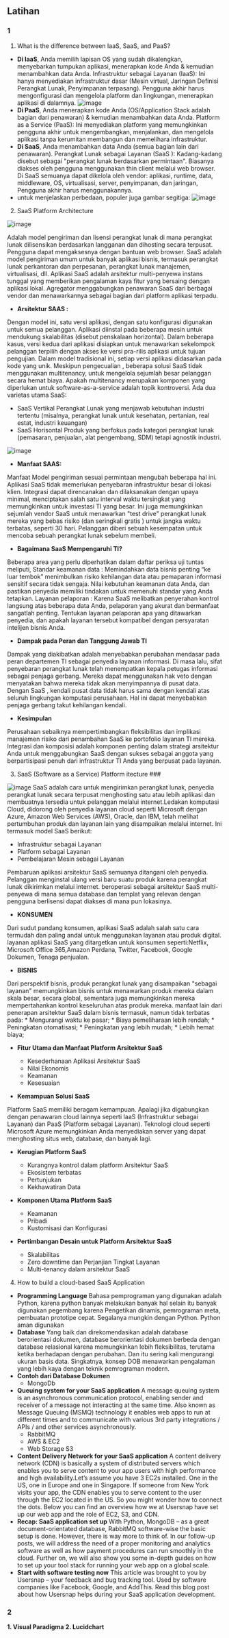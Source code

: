 
## Latihan

### 1 ###
1. What is the difference between IaaS, SaaS, and PaaS?
* **Di IaaS**, Anda memilih lapisan OS yang sudah dikalengkan, menyebarkan tumpukan aplikasi, menerapkan kode Anda & kemudian menambahkan data Anda. Infrastruktur sebagai Layanan (IaaS): Ini hanya menyediakan infrastruktur dasar (Mesin virtual, Jaringan Definisi Perangkat Lunak, Penyimpanan terpasang). Pengguna akhir harus mengonfigurasi dan mengelola platform dan lingkungan, menerapkan aplikasi di dalamnya.
![image](https://user-images.githubusercontent.com/114986359/225198773-5635e844-202e-46df-9ae6-bd4bc29f2837.png)
* **Di PaaS**, Anda menerapkan kode Anda (OS/Application Stack adalah bagian dari penawaran) & kemudian menambahkan data Anda. Platform as a Service (PaaS): Ini menyediakan platform yang memungkinkan pengguna akhir untuk mengembangkan, menjalankan, dan mengelola aplikasi tanpa kerumitan membangun dan memelihara infrastruktur.
* **Di SaaS**, Anda menambahkan data Anda (semua bagian lain dari penawaran). Perangkat Lunak sebagai Layanan (SaaS ): Kadang-kadang disebut sebagai "perangkat lunak berdasarkan permintaan". Biasanya diakses oleh pengguna menggunakan thin client melalui web browser. Di SaaS semuanya dapat dikelola oleh vendor: aplikasi, runtime, data, middleware, OS, virtualisasi, server, penyimpanan, dan jaringan, Pengguna akhir harus menggunakannya.
* untuk menjelaskan perbedaan, populer juga gambar segitiga:
![image](https://user-images.githubusercontent.com/114986359/225199810-7210e404-80e2-4b2e-9d31-b794524a39e5.png)

2. SaaS Platform Architecture

![image](https://user-images.githubusercontent.com/114986359/225203151-1e3b220b-9d9c-4fcc-b7fe-163de3335557.png)

Adalah model pengiriman dan lisensi perangkat lunak di mana perangkat lunak dilisensikan berdasarkan langganan dan dihosting secara terpusat. Pengguna dapat mengaksesnya dengan bantuan web browser. SaaS adalah model pengiriman umum untuk banyak aplikasi bisnis, termasuk perangkat lunak perkantoran dan perpesanan, perangkat lunak manajemen, virtualisasi, dll. Aplikasi SaaS adalah arsitektur multi-penyewa instans tunggal yang memberikan pengalaman kaya fitur yang bersaing dengan aplikasi lokal. Agregator menggabungkan penawaran SaaS dari berbagai vendor dan menawarkannya sebagai bagian dari platform aplikasi terpadu.
* **Arsitektur SAAS :**

Dengan model ini, satu versi aplikasi, dengan satu konfigurasi digunakan untuk semua pelanggan. Aplikasi diinstal pada beberapa mesin untuk mendukung skalabilitas (disebut penskalaan horizontal). Dalam beberapa kasus, versi kedua dari aplikasi disiapkan untuk menawarkan sekelompok pelanggan terpilih dengan akses ke versi pra-rilis aplikasi untuk tujuan pengujian. Dalam model tradisional ini, setiap versi aplikasi didasarkan pada kode yang unik. Meskipun pengecualian , beberapa solusi SaaS tidak menggunakan multitenancy, untuk mengelola sejumlah besar pelanggan secara hemat biaya. Apakah multitenancy merupakan komponen yang diperlukan untuk software-as-a-service adalah topik kontroversi.
Ada dua varietas utama SaaS:
  * SaaS Vertikal
     Perangkat Lunak yang menjawab kebutuhan industri tertentu (misalnya, perangkat lunak untuk kesehatan, pertanian, real estat, industri keuangan)
  * SaaS Horisontal
     Produk yang berfokus pada kategori perangkat lunak (pemasaran, penjualan, alat pengembang, SDM) tetapi agnostik industri.

![image](https://user-images.githubusercontent.com/114986359/225203122-4d8ac532-41ff-462d-a59d-58e247edd024.png)

* **Manfaat SAAS:**

 Manfaat Model pengiriman sesuai permintaan mengubah beberapa hal ini. Aplikasi SaaS tidak memerlukan penyebaran infrastruktur besar di lokasi klien. Integrasi dapat direncanakan dan dilaksanakan dengan upaya minimal, menciptakan salah satu interval waktu tersingkat yang memungkinkan untuk investasi TI yang besar. Ini juga memungkinkan sejumlah vendor SaaS untuk menawarkan "test drive" perangkat lunak mereka yang bebas risiko (dan seringkali gratis ) untuk jangka waktu terbatas, seperti 30 hari. Pelanggan diberi sebuah kesempatan untuk mencoba sebuah perangkat lunak sebelum membeli.
* **Bagaimana SaaS Mempengaruhi TI?**

 Beberapa area yang perlu diperhatikan dalam daftar periksa uji tuntas meliputi, Standar keamanan data : Memindahkan data bisnis penting “ke luar tembok” menimbulkan risiko kehilangan data atau pemaparan informasi sensitif secara tidak sengaja. Nilai kebutuhan keamanan data Anda, dan pastikan penyedia memiliki tindakan untuk memenuhi standar yang Anda tetapkan. Layanan pelaporan : Karena SaaS melibatkan penyerahan kontrol langsung atas beberapa data Anda, pelaporan yang akurat dan bermanfaat sangatlah penting. Tentukan layanan pelaporan apa yang ditawarkan penyedia, dan apakah layanan tersebut kompatibel dengan persyaratan intelijen bisnis Anda.
* **Dampak pada Peran dan Tanggung Jawab TI**

Dampak yang diakibatkan adalah menyebabkan perubahan mendasar pada peran departemen TI sebagai penyedia layanan informasi. Di masa lalu, sifat penyebaran perangkat lunak telah menempatkan kepala petugas informasi sebagai penjaga gerbang. Mereka dapat menggunakan hak veto dengan menyatakan bahwa mereka tidak akan menyimpannya di pusat data. Dengan SaaS , kendali pusat data tidak harus sama dengan kendali atas seluruh lingkungan komputasi perusahaan. Hal ini dapat menyebabkan penjaga gerbang takut kehilangan kendali.

* **Kesimpulan**

Perusahaan sebaiknya mempertimbangkan fleksibilitas dan implikasi manajemen risiko dari penambahan SaaS ke portofolio layanan TI mereka. Integrasi dan komposisi adalah komponen penting dalam strategi arsitektur Anda untuk menggabungkan SaaS dengan sukses sebagai anggota yang berpartisipasi penuh dari infrastruktur TI Anda yang berpusat pada layanan.

3. SaaS (Software as a Service) Platform  itecture ###

![image](https://user-images.githubusercontent.com/114986359/225204576-4b360f99-5f34-432f-be44-eda0181f344f.png)
SaaS adalah cara untuk mengirimkan perangkat lunak, penyedia perangkat lunak secara terpusat menghosting satu atau lebih aplikasi dan membuatnya tersedia untuk pelanggan melalui internet.Ledakan komputasi Cloud, didorong oleh penyedia layanan cloud seperti Microsoft dengan Azure, Amazon Web Services (AWS), Oracle, dan IBM, telah melihat pertumbuhan produk dan layanan lain yang disampaikan melalui internet. Ini termasuk model SaaS berikut:

   * Infrastruktur sebagai Layanan
   * Platform sebagai Layanan
   * Pembelajaran Mesin sebagai Layanan

Pembaruan aplikasi arsitektur SaaS semuanya ditangani oleh penyedia. Pelanggan menginstal ulang versi baru suatu produk karena perangkat lunak dikirimkan melalui internet. beroperasi sebagai arsitektur SaaS multi-penyewa di mana semua database dan templat yang relevan dengan pengguna berlisensi dapat diakses di mana pun lokasinya. 

* **KONSUMEN**

Dari sudut pandang konsumen, aplikasi SaaS adalah salah satu cara termudah dan paling andal untuk menggunakan layanan atau produk digital. layanan aplikasi SaaS yang ditargetkan untuk konsumen seperti:Netflix, Microsoft Office 365,Amazon Perdana, Twitter, Facebook, Google Dokumen, Tenaga penjualan.

* **BISNIS**

Dari perspektif bisnis, produk perangkat lunak yang disampaikan "sebagai layanan" memungkinkan bisnis untuk menawarkan produk mereka dalam skala besar, secara global, sementara juga memungkinkan mereka mempertahankan kontrol keseluruhan atas produk mereka. manfaat lain dari penerapan arsitektur SaaS dalam bisnis termasuk, namun tidak terbatas pada:
    * Mengurangi waktu ke pasar;
    * Biaya pemeliharaan lebih rendah;
    * Peningkatan otomatisasi;
    * Peningkatan yang lebih mudah;
    * Lebih hemat biaya;
    
* **Fitur Utama dan Manfaat Platform Arsitektur SaaS**

    * Kesederhanaan Aplikasi Arsitektur SaaS
    * Nilai Ekonomis
    * Keamanan
    * Kesesuaian
* **Kemampuan Solusi SaaS**

Platform SaaS memiliki beragam kemampuan. Apalagi jika digabungkan dengan penawaran cloud lainnya seperti IaaS (Infrastruktur sebagai Layanan) dan PaaS (Platform sebagai Layanan). Teknologi cloud seperti Microsoft Azure memungkinkan Anda menyediakan server yang dapat menghosting situs web, database, dan banyak lagi.

* **Kerugian Platform SaaS**

    * Kurangnya kontrol dalam platform Arsitektur SaaS
    * Ekosistem terbatas
    * Pertunjukan
    * Kekhawatiran Data

* **Komponen Utama Platform SaaS**
    * Keamanan
    * Pribadi
    * Kustomisasi dan Konfigurasi
 
 * **Pertimbangan Desain untuk Platform Arsitektur SaaS**
   * Skalabilitas
   * Zero downtime dan Perjanjian Tingkat Layanan
   * Multi-tenancy dalam arsitektur SaaS

4. How to build a cloud-based SaaS Application
* **Programming Language**
Bahasa pemprograman yang digunakan adalah Python, karena python banyak melakukan banyak hal selain itu banyak digunakan pegembang karena Pengetikan dinamis, pemrograman meta, pembuatan prototipe cepat. Segalanya mungkin dengan Python. Python aman digunakan
* **Database**
Yang baik dan direkomendasikan adalah database berorientasi dokumen, database berorientasi dokumen berbeda dengan database relasional  karena memungkinkan lebih fleksibilitas, terutama ketika berhadapan dengan perubahan. Dan itu sering kali mengurangi ukuran basis data. Singkatnya, konsep DOB menawarkan pengalaman yang lebih kaya dengan teknik pemrograman modern.
* **Contoh dari Database Dokumen**
   *  MongoDb
* **Queuing system for your SaaS application**
A message queuing system is an asynchronous communication protocol, enabling sender and receiver of a message not interacting at the same time. Also known as Message Queuing (MSMQ) technology it enables web apps to run at different times and to communicate with various 3rd party integrations / APIs / and other services asynchronously.
  * RabbitMQ
  * AWS & EC2
  * Web Storage S3
* **Content Delivery Network for your SaaS application**
A content delivery network (CDN) is basically a system of distributed servers which enables you to serve content to your app users with high performance and high availability.Let’s assume you have 3 EC2s installed. One in the US, one in Europe and one in Singapore. If someone from New York visits your app, the CDN enables you to serve content to the user through the EC2 located in the US. So you might wonder how to connect the dots. Below you can find an overview how we at Usersnap have set up our web app and the role of EC2, S3, and CDN.
* **Recap: SaaS application set up**
With Python, MongoDB – as a great document-orientated database, RabbitMQ software-wise the basic setup is done. However, there is way more to think of. In our follow-up posts, we will address the need of a proper monitoring and analytics software as well as how payment procedures can run smoothly in the cloud.
Further on, we will also show you some in-depth guides on how to set up your tool stack for running your web app on a global scale.
* **Start with software testing now**
This article was brought to you by Usersnap – your feedback and bug tracking tool. Used by software companies like Facebook, Google, and AddThis. Read this blog post about how Usersnap helps during your SaaS application development.
### 2 ###

**1. Visual Paradigma**
**2. Lucidchart**
